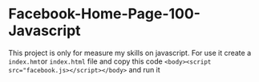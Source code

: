 # Facebook-Home-Page-100-Javascript
This project is only for measure my skills on javascript.
For use it create a `index.hmt`or `index.html` file and copy this code
`<body><script src="facebook.js></script></body>` and run it
